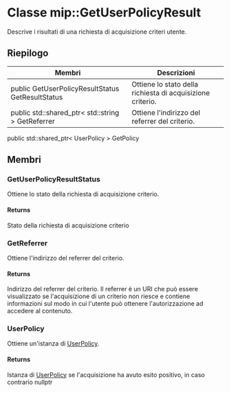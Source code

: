 # <a name="class-mipgetuserpolicyresult"></a>Classe mip::GetUserPolicyResult 
Descrive i risultati di una richiesta di acquisizione criteri utente.
## <a name="summary"></a>Riepilogo
 Membri                        | Descrizioni                                
--------------------------------|---------------------------------------------
public GetUserPolicyResultStatus GetResultStatus | Ottiene lo stato della richiesta di acquisizione criterio.
public std::shared_ptr< std::string > GetReferrer | Ottiene l'indirizzo del referrer del criterio.
public std::shared_ptr< UserPolicy > GetPolicy
## <a name="members"></a>Membri
### <a name="getuserpolicyresultstatus"></a>GetUserPolicyResultStatus
Ottiene lo stato della richiesta di acquisizione criterio.
#### <a name="returns"></a>Returns
Stato della richiesta di acquisizione criterio
### <a name="getreferrer"></a>GetReferrer
Ottiene l'indirizzo del referrer del criterio.
#### <a name="returns"></a>Returns
Indirizzo del referrer del criterio. Il referrer è un URI che può essere visualizzato se l'acquisizione di un criterio non riesce e contiene informazioni sul modo in cui l'utente può ottenere l'autorizzazione ad accedere al contenuto.
### <a name="userpolicy"></a>UserPolicy
Ottiene un'istanza di [UserPolicy](#classmip_1_1_user_policy).
#### <a name="returns"></a>Returns
Istanza di [UserPolicy](#classmip_1_1_user_policy) se l'acquisizione ha avuto esito positivo, in caso contrario nullptr